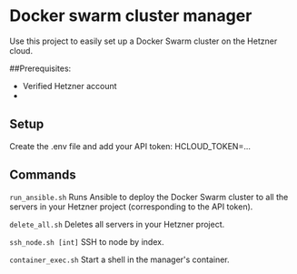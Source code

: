 # Docker swarm cluster manager
Use this project to easily set up a Docker Swarm cluster on the Hetzner cloud.

##Prerequisites:
 - Verified Hetzner account
 - 

## Setup
Create the .env file and add your API token:
HCLOUD_TOKEN=...

## Commands
`run_ansible.sh`
Runs Ansible to deploy the Docker Swarm cluster to all the servers in your Hetzner project (corresponding to the API token).

`delete_all.sh`
Deletes all servers in your Hetzner project.

`ssh_node.sh [int]`
SSH to node by index.

`container_exec.sh`
Start a shell in the manager's container.